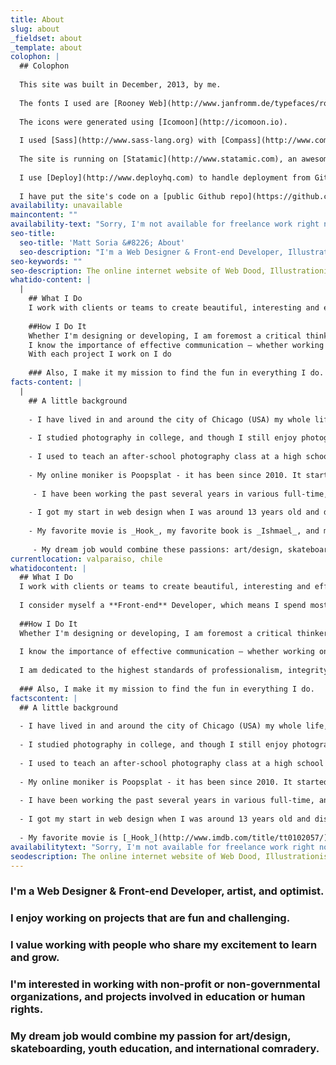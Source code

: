 ```yaml
---
title: About
slug: about
_fieldset: about
_template: about
colophon: |
  ## Colophon
  
  This site was built in December, 2013, by me.
  
  The fonts I used are [Rooney Web](http://www.janfromm.de/typefaces/rooney/web/) and [Europa](http://www.europatype.com/articledetail/17), and are hosted with [Typekit](https://typekit.com/).
  
  The icons were generated using [Icomoon](http://icomoon.io).
  
  I used [Sass](http://www.sass-lang.org) with [Compass](http://www.compass-style.org) to pre-process my css, and coded in [Sublime Text 3](http://www.sublimetext.com).
  
  The site is running on [Statamic](http://www.statamic.com), an awesome, dynamic flat-file CMS built on PHP.
  
  I use [Deploy](http://www.deployhq.com) to handle deployment from Github.
  
  I have put the site's code on a [public Github repo](https://github.com/poopsplat/mattsoria), so feel free to take a look, and make suggestions.
availability: unavailable
maincontent: ""
availability-text: "Sorry, I'm not available for freelance work right now!"
seo-title:
  seo-title: 'Matt Soria &#8226; About'
  seo-description: "I'm a Web Designer & Front-end Developer, Illustrator, and Photographer from Chicago, IL, living and working in Valparaiso, Chile."
seo-keywords: ""
seo-description: The online internet website of Web Dood, Illustrationist, and Happy Person, Matt Soria.
whatido-content: |
  |
    ## What I Do
    I work with clients or teams to create beautiful, interesting and effective designs for the web, and build those designs on top of a solid (but responsive) foundation of scalable, semantic, and [future-friendly](http://futurefriendlyweb.com/thinking.html) code.
  
    ##How I Do It
    Whether I'm designing or developing, I am foremost a critical thinker, and approach every project with an open mind and the drive to get the very best results. I don't pretend to know everything, and indeed believe that my willingness to explore new and unknown concepts is one of my greatest strengths. To me, every project is a new opportunity to learn, and improve my craft.
    I know the importance of effective communication — whether working on a team, or one-on-one with a client — and I value it as much as you do. Honesty is my priority when it comes to building a relationship with anyone I work with. I like to operate with complete transparency, so we can trust that we are always on the same page.
    With each project I work on I do
  
    ### Also, I make it my mission to find the fun in everything I do.
facts-content: |
  |
    ## A little background
  
    - I have lived in and around the city of Chicago (USA) my whole life, until I moved to Valparaiso, Chile in July of 2013 - where I'm currently living and working. I made a blog called Permiso Valparaiso that I occasionally update with photos, and thoughts about my experiences here.
  
    - I studied photography in college, and though I still enjoy photography, I'm not pursing a career in it.
  
    - I used to teach an after-school photography class at a high school in Chicago.
  
    - My online moniker is Poopsplat - it has been since 2010. It started out just as a silly name when I created my first blog at Poopsplat.com (on hiatus), and it just stuck. Friends call me "Poops", "Poopers" or "Poopies".
  
     - I have been working the past several years in various full-time, and contract positions as a Web Designer/Front-end Developer, as well as freelancing - which I still do occasionally.
  
    - I got my start in web design when I was around 13 years old and discovered Yahoo Geocities, where I made many sites for my friends and I to post pictures and videos of us skateboarding.
  
    - My favorite movie is _Hook_, my favorite book is _Ishmael_, and my favorite day is Halloween.
  
     - My dream job would combine these passions: art/design, skateboarding, youth education, international comradery
currentlocation: valparaiso, chile
whatidocontent: |
  ## What I Do
  I work with clients or teams to create beautiful, interesting and effective designs for the web, and build those designs on top of a solid (but responsive) foundation of scalable, semantic, and [future-friendly](http://futurefriendlyweb.com/thinking.html) code. With every project I work on I make it a priority to spend time with [performance](https://developers.google.com/speed/docs/best-practices/rules_intro) and [accessibility](http://a11yproject.com/) optimization.
  
  I consider myself a **Front-end** Developer, which means I spend most of my time writing in **HTML**, **CSS** (Sass actually), and **JavaScript** (jQuery is my flavor), but I also spend a bit of time working with **PHP**. A website will get really stale, really fast if you can't edit or add to it, so I build sites for **content management systems** (CMS) like [WordPress](http://wordpress.org), [Statamic](http://statamic.com), and [Perch](http://grabaperch.com), which are my current favorites, but I will work with any CMS that best fits your project's needs.
  
  ##How I Do It
  Whether I'm designing or developing, I am foremost a critical thinker, and approach every project with an open mind and the drive to get the very best results. I don't pretend to know everything, and indeed believe that my willingness to explore new and unknown concepts is one of my greatest strengths. To me, every project is a new opportunity to learn, and improve my craft.
  
  I know the importance of effective communication — whether working on a team, or one-on-one with a client — and I value it as much as you do. Honesty is my priority when it comes to building a relationship with anyone I work with. I like to operate with complete transparency, so we can trust that we are always on the same page.
  
  I am dedicated to the highest standards of professionalism, integrity, and competence and promise to uphold the spirit and letter of the [Code of Professional Conduct](http://designproacademy.org/code-of-professional-conduct.html).
  
  ### Also, I make it my mission to find the fun in everything I do.
factscontent: |
  ## A little background
  
  - I have lived in and around the city of Chicago (USA) my whole life, until I moved to Valparaiso, Chile in July of 2013 - where I'm currently living and working. I made a blog called [Permiso Valparaiso](http://permisovalparaiso.com) that I occasionally update with photos, and thoughts about my experiences here.
  
  - I studied photography in college, and though I still enjoy photography, I'm not pursing a career in it.
  
  - I used to teach an after-school photography class at a high school in Chicago.
  
  - My online moniker is Poopsplat - it has been since 2010. It started out just as a silly name when I created my first blog at Poopsplat.com (on hiatus), and it just stuck. Friends call me "Poops", "Poopers" or "Poopies".
  
  - I have been working the past several years in various full-time, and contract positions as a Web Designer/Front-end Developer, as well as freelancing - which I still do occasionally.
  
  - I got my start in web design when I was around 13 years old and discovered Yahoo Geocities, where I made many sites for my friends and I to post pictures and videos of us skateboarding.
  
  - My favorite movie is [_Hook_](http://www.imdb.com/title/tt0102057/), my favorite book is [_Ishmael_](http://en.wikipedia.org/wiki/Ishmael_%28novel%29), and my favorite day is Halloween.
availabilitytext: "Sorry, I'm not available for freelance work right now!"
seodescription: The online internet website of Web Dood, Illustrationist, and Happy Person, Matt Soria.
---
```

### I'm a Web Designer & Front-end Developer, artist, and **optimist**.
### I enjoy working on projects that are **fun** and **challenging**.
### I value working with people who share my excitement to **learn** and **grow**.
### I'm interested in working with **non-profit** or **non-governmental organizations**, and projects involved in **education** or **human rights**.
### My dream job would combine my passion for art/design, skateboarding, youth education, and **international comradery**.